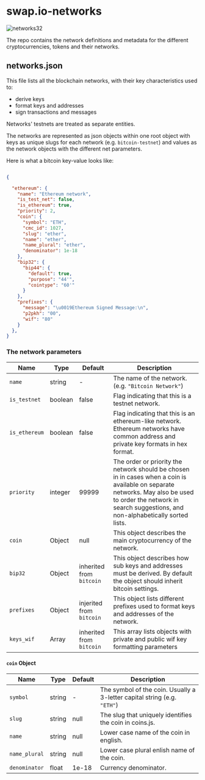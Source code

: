 # swap.io-networks

![networks32](https://user-images.githubusercontent.com/22708849/129374679-39debe8e-ff75-46d7-a651-bd831b5646bb.png)

The repo contains the network definitions and
 metadata for the different cryptocurrencies, 
 tokens and their networks.

## networks.json

This file lists all the blockchain networks, with their key characteristics used to:

- derive keys
- format keys and addresses
- sign transactions and messages

Networks' testnets are treated as separate entities.

The networks are represented as json objects within one root
object with keys as unique slugs for each network (e.g. `bitcoin-testnet`) and values
as the network objects with the different net parameters.

Here is what a bitcoin key-value looks like:

```json

{

  "ethereum": {
    "name": "Ethereum network",
    "is_test_net": false,
    "is_ethereum": true,
    "priority": 2,
    "coin": {
      "symbol": "ETH",
      "cmc_id": 1027,
      "slug": "ether",
      "name": "ether",
      "name_plural": "ether",
      "denominator": 1e-18
    },
    "bip32": {
      "bip44": {
        "default": true,
        "purpose": "44'",
        "cointype": "60'"
      }
    },
    "prefixes": {
      "message": "\u0019Ethereum Signed Message:\n",
      "p2pkh": "00",
      "wif": "80"
    }
  },
}
```

### The network parameters

Name | Type | Default | Description | 
------ | ------ | ------ | ------ |
`name` | string | - | The name of the network. (e.g. `"Bitcoin Network"`) 
`is_testnet` | boolean | false | Flag indicating that this is a testnet network.  
`is_ethereum` | boolean | false | Flag indicating that this is an ethereum-like network. Ethereum networks have common address and private key formats in hex format. 
`priority` | integer | 99999 | The order or priority the network should be chosen in in cases when a coin is available on separate networks. May also be used to order the network in search suggestions, and non-alphabetically sorted lists.
`coin` | Object | null | This object describes the main cryptocurrency of the network.
`bip32` | Object | inherited from `bitcoin` | This object describes how sub keys and addresses must be derived. By default the object should inherit bitcoin settings.
`prefixes` | Object | injerited from `bitcoin` | This object lists different prefixes used to format keys and addresses of the network.
`keys_wif` | Array | inherited from `bitcoin` | This array lists objects with private and public wif key formatting parameters

#### `coin` Object

Name | Type | Default | Description | 
------ | ------ | ------ | ------ |
`symbol` | string | - | The symbol of the coin. Usually a 3-letter capital string (e.g. `"ETH"`) 
`slug` | string | null | The slug that uniquely identifies the coin in coins.js.
`name` | string | null|  Lower case name of the coin in english.
`name_plural` | string | null | Lower case plural enlish name of the coin.
`denominator` | float | 1e-18 | Currency denominator.


